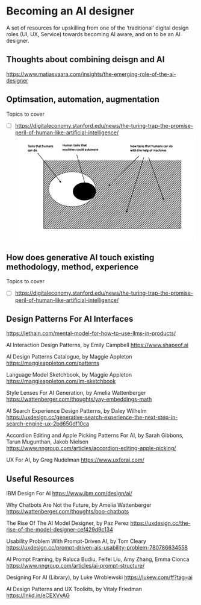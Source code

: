 # Becoming an AI designer
A set of resources for upskilling from one of the ‘traditional’ digital design roles (UI, UX, Service) towards becoming AI aware, and on to be an AI designer.

## Thoughts about combining deisgn and AI
https://www.matiasvaara.com/insights/the-emerging-role-of-the-ai-designer

## Optimsation, automation, augmentation
Topics to cover
- [ ] https://digitaleconomy.stanford.edu/news/the-turing-trap-the-promise-peril-of-human-like-artificial-intelligence/
![Figure.1](https://github.com/robboyett/Becoming-an-AI-designer/blob/main/figure1.jpg?raw=true)

## How does generative AI touch existing methodology, method, experience 
Topics to cover
- [ ] https://digitaleconomy.stanford.edu/news/the-turing-trap-the-promise-peril-of-human-like-artificial-intelligence/


## Design Patterns For AI Interfaces

https://lethain.com/mental-model-for-how-to-use-llms-in-products/

AI Interaction Design Patterns, by Emily Campbell
https://www.shapeof.ai

AI Design Patterns Catalogue, by Maggie Appleton
https://maggieappleton.com/patterns

Language Model Sketchbook, by Maggie Appleton
https://maggieappleton.com/lm-sketchbook

Style Lenses For AI Generation, by Amelia Wattenberger
https://wattenberger.com/thoughts/yay-embeddings-math

AI Search Experience Design Patterns, by Daley Wilhelm
https://uxdesign.cc/generative-search-experience-the-next-step-in-search-engine-ux-2bd650df10ca

Accordion Editing and Apple Picking Patterns For AI, by Sarah Gibbons, Tarun Mugunthan, Jakob Nielsen
https://www.nngroup.com/articles/accordion-editing-apple-picking/

UX For AI, by Greg Nudelman
https://www.uxforai.com/


## Useful Resources

IBM Design For AI https://www.ibm.com/design/ai/

Why Chatbots Are Not the Future, by Amelia Wattenberger
https://wattenberger.com/thoughts/boo-chatbots

The Rise Of The AI Model Designer, by Paz Perez
https://uxdesign.cc/the-rise-of-the-model-designer-cef429d9c134

Usability Problem With Prompt-Driven AI, by Tom Cleary
https://uxdesign.cc/prompt-driven-ais-usability-problem-780786634558

AI Prompt Framing, by Raluca Budiu, Feifei Liu, Amy Zhang, Emma Cionca
https://www.nngroup.com/articles/ai-prompt-structure/

Designing For AI (Library), by Luke Wroblewski
https://lukew.com/ff?tag=ai

AI Design Patterns and UX Toolkits, by Vitaly Friedman
https://lnkd.in/eCEXVvAG
